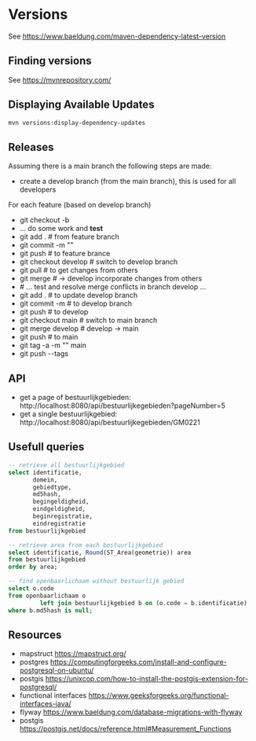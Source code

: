 # Versions

See https://www.baeldung.com/maven-dependency-latest-version

## Finding versions

See https://mvnrepository.com/

## Displaying Available Updates

```bash
mvn versions:display-dependency-updates
```

## Releases

Assuming there is a main branch the following steps are made:

- create a develop branch (from the main branch), this is used for all developers

For each feature (based on develop branch)

- git checkout -b <feature>
- ... do some work and **test**
- git add . # from feature branch
- git commit -m "<feature>"
- git push # to feature brance
- git checkout develop # switch to develop branch
- git pull # to get changes from others
- git merge <feature> # <feature> -> develop incorporate changes from others
- \# ... test and resolve merge conflicts in branch develop ...
- git add . # to update develop branch
- git commit -m <feature> # to develop branch
- git push # to develop
- git checkout main # switch to main branch
- git merge develop # develop -> main
- git push # to main
- git tag -a <version> -m "<feature>" main
- git push --tags

## API

- get a page of bestuurlijkgebieden: http://localhost:8080/api/bestuurlijkegebieden?pageNumber=5
- get a single bestuurlijkgebied: http://localhost:8080/api/bestuurlijkegebieden/GM0221

## Usefull queries

```sql
-- retrieve all bestuurlijkgebied
select identificatie,
       domein,
       gebiedtype,
       md5hash,
       begingeldigheid,
       eindgeldigheid,
       beginregistratie,
       eindregistratie
from bestuurlijkgebied

-- retrieve area from each bestuurlijkgebied
select identificatie, Round(ST_Area(geometrie)) area
from bestuurlijkgebied
order by area;

-- find openbaarlichaam without bestuurlijk gebied
select o.code
from openbaarlichaam o
         left join bestuurlijkgebied b on (o.code = b.identificatie)
where b.md5hash is null;

```

## Resources

- mapstruct https://mapstruct.org/
- postgres https://computingforgeeks.com/install-and-configure-postgresql-on-ubuntu/
- postgis https://unixcop.com/how-to-install-the-postgis-extension-for-postgresql/
- functional interfaces https://www.geeksforgeeks.org/functional-interfaces-java/
- flyway https://www.baeldung.com/database-migrations-with-flyway
- postgis https://postgis.net/docs/reference.html#Measurement_Functions